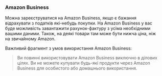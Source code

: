 ### Amazon Business

Можна зареєструватися на Amazon Business, якщо є бажання відрахувати з податків які-небудь покупки. На Amazon Business у
вас буде можливість завантажити рахунок-фактуру з усіма необхідними вашими даними. Також, на деякі товари там може 
бути нижча ціна, ніж на звичайному Amazon.

Важливий фрагмент з умов використання Amazon Business:
> Ви повинні використовувати Amazon Business виключно в ділових цілях. Ви не можете купувати будь-які продукти
> через Amazon Business для особистого або домашнього використання.
